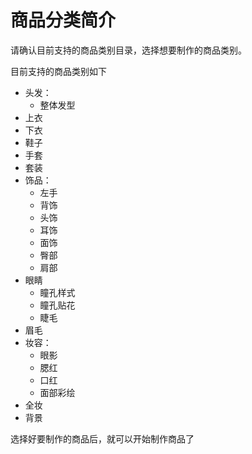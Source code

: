 # 商品分类简介

请确认目前支持的商品类别目录，选择想要制作的商品类别。

目前支持的商品类别如下

- 头发：
  - 整体发型
- 上衣
- 下衣
- 鞋子
- 手套
- 套装
- 饰品：
  - 左手
  - 背饰
  - 头饰
  - 耳饰
  - 面饰
  - 臀部
  - 肩部
- 眼睛
  - 瞳孔样式
  - 瞳孔贴花
  - 睫毛
- 眉毛
- 妆容：
  - 眼影
  - 腮红
  - 口红
  - 面部彩绘
- 全妆
- 背景

选择好要制作的商品后，就可以开始制作商品了